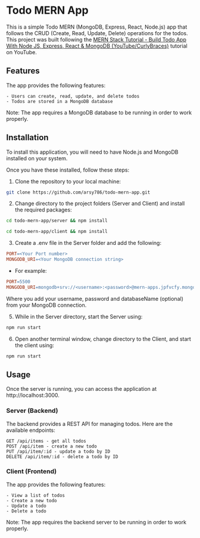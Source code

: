 # Todo MERN App

This is a simple Todo MERN (MongoDB, Express, React, Node.js) app that follows the CRUD (Create, Read, Update, Delete) operations for the todos.
This project was built following the [MERN Stack Tutorial - Build Todo App With Node JS, Express, React & MongoDB (YouTube/CurlyBraces)](https://www.youtube.com/watch?v=U4syTDaAKWg) tutorial on YouTube.

## Features

The app provides the following features:

    - Users can create, read, update, and delete todos
    - Todos are stored in a MongoDB database

Note: The app requires a MongoDB database to be running in order to work properly.

## Installation

To install this application, you will need to have Node.js and MongoDB installed on your system.

Once you have these installed, follow these steps:

1. Clone the repository to your local machine:

```sh
git clone https://github.com/arsy786/todo-mern-app.git
```

2. Change directory to the project folders (Server and Client) and install the required packages:

```sh
cd todo-mern-app/server && npm install
```

```sh
cd todo-mern-app/client && npm install
```

3. Create a .env file in the Server folder and add the following:

```makefile
PORT=<Your Port number>
MONGODB_URI=<Your MongoDB connection string>
```

- For example:
```makefile
PORT=5500
MONGODB_URI=mongodb+srv://<username>:<password>@mern-apps.jpfvcfy.mongodb.net/<databaseName>?retryWrites=true&w=majority
```

Where you add your username, password and databaseName (optional) from your MongoDB connection.

5. While in the Server directory, start the Server using:

```sh
npm run start
```

6. Open another terminal window, change directory to the Client, and start the client using:

```sh
npm run start
```

## Usage

Once the server is running, you can access the application at http://localhost:3000.

### Server (Backend)

The backend provides a REST API for managing todos. Here are the available endpoints:

    GET /api/items - get all todos
    POST /api/item - create a new todo
    PUT /api/item/:id - update a todo by ID
    DELETE /api/item/:id - delete a todo by ID
    
### Client (Frontend)

The app provides the following features:

    - View a list of todos
    - Create a new todo
    - Update a todo
    - Delete a todo

Note: The app requires the backend server to be running in order to work properly.
